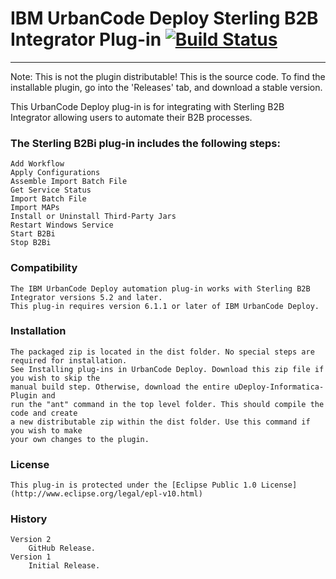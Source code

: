 # IBM UrbanCode Deploy Sterling B2B Integrator Plug-in [![Build Status](https://travis-ci.org/IBM-UrbanCode/IBM-Sterling-B2B-Integrator-UCD.svg?branch=master)](https://travis-ci.org/IBM-UrbanCode/IBM-Sterling-B2B-Integrator-UCD)
---
Note: This is not the plugin distributable! This is the source code. To find the installable plugin, go into the 'Releases' tab, and download a stable version.

This UrbanCode Deploy plug-in is for integrating with Sterling B2B Integrator allowing users to automate their B2B processes.

### The Sterling B2Bi plug-in includes the following steps:

	Add Workflow
	Apply Configurations
	Assemble Import Batch File
	Get Service Status
	Import Batch File
	Import MAPs
	Install or Uninstall Third-Party Jars
	Restart Windows Service
    Start B2Bi
	Stop B2Bi

### Compatibility
	The IBM UrbanCode Deploy automation plug-in works with Sterling B2B Integrator versions 5.2 and later.
	This plug-in requires version 6.1.1 or later of IBM UrbanCode Deploy.

### Installation
	The packaged zip is located in the dist folder. No special steps are required for installation.
	See Installing plug-ins in UrbanCode Deploy. Download this zip file if you wish to skip the
	manual build step. Otherwise, download the entire uDeploy-Informatica-Plugin and
	run the "ant" command in the top level folder. This should compile the code and create
	a new distributable zip within the dist folder. Use this command if you wish to make
	your own changes to the plugin.

### License
    This plug-in is protected under the [Eclipse Public 1.0 License](http://www.eclipse.org/legal/epl-v10.html)

### History
	Version 2
		GitHub Release.
	Version 1
		Initial Release.
